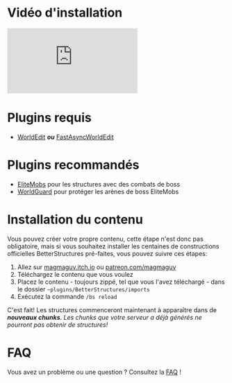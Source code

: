 # Vidéo d'installation

<div class="outer-container">
<div class="iframe-container">
  <iframe class="video-iframe" src="https://www.youtube.com/embed/1z47lSxmyq0?si=zCk9OfM9b-FH7nUU" title="Lecteur vidéo YouTube" frameborder="0" allow="accelerometer; autoplay; clipboard-write; encrypted-media; gyroscope; picture-in-picture; web-share" allowfullscreen></iframe>
</div>
</div>

# Plugins requis

- [WorldEdit](https://dev.bukkit.org/projects/worldedit) ***ou*** [FastAsyncWorldEdit](https://www.spigotmc.org/resources/fastasyncworldedit.13932/)

# Plugins recommandés

- [EliteMobs](https://www.spigotmc.org/resources/%E2%9A%94elitemobs%E2%9A%94.40090/) pour les structures avec des combats de boss
- [WorldGuard](https://dev.bukkit.org/projects/worldguard) pour protéger les arènes de boss EliteMobs

# Installation du contenu

Vous pouvez créer votre propre contenu, cette étape n'est donc pas obligatoire, mais si vous souhaitez installer les
centaines de constructions officielles BetterStructures pré-faites, vous pouvez suivre ces étapes:

1) Allez sur [magmaguy.itch.io](https://magmaguy.itch.io/) ou [patreon.com/magmaguy](https://www.patreon.com/magmaguy)
2) Téléchargez le contenu que vous voulez
3) Placez le contenu - toujours zippé, tel que vous l'avez téléchargé - dans le
   dossier `~plugins/BetterStructures/imports`
4) Exécutez la commande `/bs reload`

C'est fait! Les structures commenceront maintenant à apparaître dans de ***nouveaux chunks***. *Les chunks que votre
serveur a déjà générés ne pourront pas obtenir de structures!*

# FAQ

Vous avez un problème ou une question ? Consultez la [FAQ]($language$/betterstructures/faq.md) !
